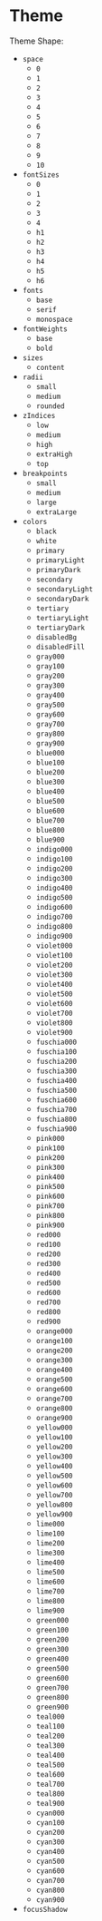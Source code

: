# Theme

Theme Shape:

- `space`
  - `0`
  - `1`
  - `2`
  - `3`
  - `4`
  - `5`
  - `6`
  - `7`
  - `8`
  - `9`
  - `10`
- `fontSizes`
  - `0`
  - `1`
  - `2`
  - `3`
  - `4`
  - `h1`
  - `h2`
  - `h3`
  - `h4`
  - `h5`
  - `h6`
- `fonts`
  - `base`
  - `serif`
  - `monospace`
- `fontWeights`
  - `base`
  - `bold`
- `sizes`
  - `content`
- `radii`
  - `small`
  - `medium`
  - `rounded`
- `zIndices`
  - `low`
  - `medium`
  - `high`
  - `extraHigh`
  - `top`
- `breakpoints`
  - `small`
  - `medium`
  - `large`
  - `extraLarge`
- `colors`
  - `black`
  - `white`
  - `primary`
  - `primaryLight`
  - `primaryDark`
  - `secondary`
  - `secondaryLight`
  - `secondaryDark`
  - `tertiary`
  - `tertiaryLight`
  - `tertiaryDark`
  - `disabledBg`
  - `disabledFill`
  - `gray000`
  - `gray100`
  - `gray200`
  - `gray300`
  - `gray400`
  - `gray500`
  - `gray600`
  - `gray700`
  - `gray800`
  - `gray900`
  - `blue000`
  - `blue100`
  - `blue200`
  - `blue300`
  - `blue400`
  - `blue500`
  - `blue600`
  - `blue700`
  - `blue800`
  - `blue900`
  - `indigo000`
  - `indigo100`
  - `indigo200`
  - `indigo300`
  - `indigo400`
  - `indigo500`
  - `indigo600`
  - `indigo700`
  - `indigo800`
  - `indigo900`
  - `violet000`
  - `violet100`
  - `violet200`
  - `violet300`
  - `violet400`
  - `violet500`
  - `violet600`
  - `violet700`
  - `violet800`
  - `violet900`
  - `fuschia000`
  - `fuschia100`
  - `fuschia200`
  - `fuschia300`
  - `fuschia400`
  - `fuschia500`
  - `fuschia600`
  - `fuschia700`
  - `fuschia800`
  - `fuschia900`
  - `pink000`
  - `pink100`
  - `pink200`
  - `pink300`
  - `pink400`
  - `pink500`
  - `pink600`
  - `pink700`
  - `pink800`
  - `pink900`
  - `red000`
  - `red100`
  - `red200`
  - `red300`
  - `red400`
  - `red500`
  - `red600`
  - `red700`
  - `red800`
  - `red900`
  - `orange000`
  - `orange100`
  - `orange200`
  - `orange300`
  - `orange400`
  - `orange500`
  - `orange600`
  - `orange700`
  - `orange800`
  - `orange900`
  - `yellow000`
  - `yellow100`
  - `yellow200`
  - `yellow300`
  - `yellow400`
  - `yellow500`
  - `yellow600`
  - `yellow700`
  - `yellow800`
  - `yellow900`
  - `lime000`
  - `lime100`
  - `lime200`
  - `lime300`
  - `lime400`
  - `lime500`
  - `lime600`
  - `lime700`
  - `lime800`
  - `lime900`
  - `green000`
  - `green100`
  - `green200`
  - `green300`
  - `green400`
  - `green500`
  - `green600`
  - `green700`
  - `green800`
  - `green900`
  - `teal000`
  - `teal100`
  - `teal200`
  - `teal300`
  - `teal400`
  - `teal500`
  - `teal600`
  - `teal700`
  - `teal800`
  - `teal900`
  - `cyan000`
  - `cyan100`
  - `cyan200`
  - `cyan300`
  - `cyan400`
  - `cyan500`
  - `cyan600`
  - `cyan700`
  - `cyan800`
  - `cyan900`
- `focusShadow`
